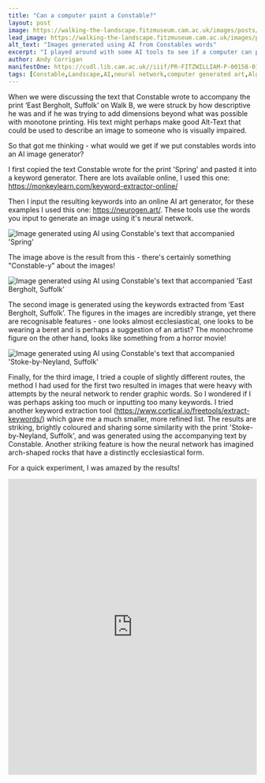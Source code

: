 ```yaml
---
title: "Can a computer paint a Constable?"
layout: post
image: https://walking-the-landscape.fitzmuseum.cam.ac.uk/images/posts/Constable-AI-02-ALL_preview.jpg
lead_image: https://walking-the-landscape.fitzmuseum.cam.ac.uk/images/posts/Constable-AI-02-ALL.jpg
alt_text: "Images generated using AI from Constables words"
excerpt: "I played around with some AI tools to see if a computer can paint a Constable..."
author: Andy Corrigan
manifestOne: https://cudl.lib.cam.ac.uk//iiif/PR-FITZWILLIAM-P-00158-01955
tags: [Constable,Landscape,AI,neural network,computer generated art,Algorithmic art,Computer Vision]
---
```

When we were discussing the text that Constable wrote to accompany the print ‘East Bergholt, Suffolk’ on Walk B, we were struck by how descriptive he was and if he was trying to add dimensions beyond what was possible with monotone printing. His text might perhaps make good Alt-Text that could be used to describe an image to someone who is visually impaired.

So that got me thinking - what would we get if we put constables words into an AI image generator?

I first copied the text Constable wrote for the print 'Spring' and pasted it into a keyword generator. There are lots available online, I used this one:
https://monkeylearn.com/keyword-extractor-online/

Then I input the resulting keywords into an online AI art generator, for these examples I used this one: https://neurogen.art/. These tools use the words you input to generate an image using it's neural network.

![Image generated using AI using Constable's text that accompanied 'Spring']({{site.url}}/images/posts/Constable-AI-01-ALL.jpg)

The image above is the result from this - there's certainly something "Constable-y" about the images! 

![Image generated using AI using Constable's text that accompanied 'East Bergholt, Suffolk']({{site.url}}/images/posts/Constable-AI-02-ALL.jpg)

The second image is generated using the keywords extracted from ‘East Bergholt, Suffolk’. The figures in the images are incredibly strange, yet there are recognisable features - one looks almost ecclesiastical, one looks to be wearing a beret and is perhaps a suggestion of an artist? The monochrome figure on the other hand, looks like something from a horror movie! 

![Image generated using AI using Constable's text that accompanied 'Stoke-by-Neyland, Suffolk']({{site.url}}/images/posts/Constable-AI-03-ALL.jpg)

Finally, for the third image, I tried a couple of slightly different routes, the method I had used for the first two resulted in images that were heavy with attempts by the neural network to render graphic words. So I wondered if I was perhaps asking too much or inputting too many keywords. I tried another keyword extraction tool (https://www.cortical.io/freetools/extract-keywords/) which gave me a much smaller, more refined list. The results are striking, brightly coloured and sharing some similarity with the print 'Stoke-by-Neyland, Suffolk', and was generated using the accompanying text by Constable. Another striking feature is how the neural network has imagined arch-shaped rocks that have a distinctly ecclesiastical form.

For a quick experiment, I was amazed by the results!   

<iframe src="https://fitzmuseum.cam.ac.uk/uv.html#?manifest={{ page.manifestOne }}&c=0&m=0&cv=0&config=&locales=en-GB:English (GB),cy-GB:Cymraeg,fr-FR:Français (FR),pl-PL:Polski,sv-SE:Svenska&r=0" width="100%" height="600" allowfullscreen frameborder="0"></iframe>
